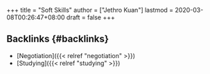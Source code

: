 +++
title = "Soft Skills"
author = ["Jethro Kuan"]
lastmod = 2020-03-08T00:26:47+08:00
draft = false
+++

## Backlinks {#backlinks}

-   [Negotiation]({{< relref "negotiation" >}})
-   [Studying]({{< relref "studying" >}})
